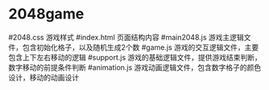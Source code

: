 # 2048game
#2048.css 游戏样式
#index.html 页面结构内容
#main2048.js 游戏主逻辑文件，包含初始化格子，以及随机生成2个数
#game.js 游戏的交互逻辑文件，主要包含上下左右移动的逻辑
#support.js 游戏的基础逻辑文件，提供游戏结束判断，数字移动的前提条件判断
#animation.js 游戏动画逻辑文件，包含数字格子的颜色设计，移动的动画设计
